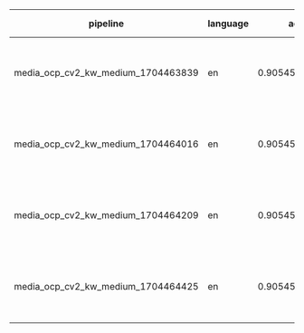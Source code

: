 
| pipeline | language | accuracy | params | size (MB)|
|----------|----------|----------|--------|----------|
| media_ocp_cv2_kw_medium_1704463839 | en | 0.9054523222627585| {'penalty': None, 'l1_ratio': 0.3, 'early_stopping': False, 'alpha': 0.05} | 0.186 |
| media_ocp_cv2_kw_medium_1704464016 | en | 0.9054523222627585| {'penalty': None, 'l1_ratio': 0.15, 'early_stopping': False, 'alpha': 0.002} | 0.186 |
| media_ocp_cv2_kw_medium_1704464209 | en | 0.9054523222627585| {'penalty': None, 'l1_ratio': 0.7, 'early_stopping': False, 'alpha': 0.02} | 0.186 |
| media_ocp_cv2_kw_medium_1704464425 | en | 0.9054523222627585| {'penalty': None, 'l1_ratio': 0.9, 'early_stopping': False, 'alpha': 0.01} | 0.186 |